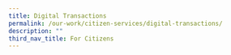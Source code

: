```yaml
---
title: Digital Transactions
permalink: /our-work/citizen-services/digital-transactions/
description: ""
third_nav_title: For Citizens
---
```

